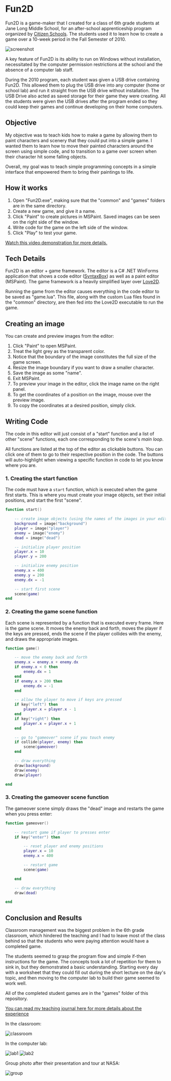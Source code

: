 # Fun2D

Fun2D is a game-maker that I created for a class of 6th grade students at Jane
Long Middle School, for an after-school apprenticeship program organized by
[Citizen Schools](http://www.citizenschools.org/).  The students used it to
learn how to create a game over a 10-week period in the Fall Semester of 2010.

![screenshot](screenshot.png)

A key feature of Fun2D is its ability to run on Windows without installation,
necessitated by the computer permission restrictions at the school and the
absence of a computer lab staff.

During the 2010 program, each student was given a USB drive containing Fun2D.  This
allowed them to plug the USB drive into any computer (home or school lab) and
run it straight from the USB drive without installation.  The USB Drive also
acted as saved storage for their game they were creating.  All the students
were given the USB drives after the program ended so they could keep their
games and continue developing on their home computers.

## Objective

My objective was to teach kids how to make a game by allowing them to
paint characters and scenery that they could put into a simple game.
I wanted them to learn how to move their painted characters around the screen
using simple code, and to transition to a game over screen when their
character hit some falling objects.

Overall, my goal was to teach simple programming concepts in a simple interface
that empowered them to bring their paintings to life.

## How it works

1. Open "Fun2D.exe", making sure that the "common" and "games" folders are in the
same directory.
2. Create a new game, and give it a name.
3. Click "Paint" to create pictures in MSPaint.  Saved images can be seen on the right side of the window.
4. Write code for the game on the left side of the window.  
5. Click "Play" to test your game.

[Watch this video demonstration for more details.](http://www.youtube.com/watch?v=Q2ngpuTfUnQ)

## Tech Details

Fun2D is an editor + game framework.  The editor is a C# .NET WinForms
application that shows a code editor ([SyntaxBox](http://code.google.com/p/alsing/wiki/SyntaxBox)) as well as a
paint editor (MSPaint).  The game framework is a heavily simplified layer over
[Love2D](https://love2d.org/).

Running the game from the editor causes everything in the code editor to be
saved as "game.lua". This file, along with the custom Lua files found in the
"common" directory, are then fed into the Love2D executable to run the game.

## Creating an image

You can create and preview images from the editor:

1. Click "Paint" to open MSPaint.
2. Treat the light grey as the transparent color.
3. Notice that the boundary of the image constitutes the full size of the game screen.
4. Resize the image boundary if you want to draw a smaller character.
5. Save the image as some "name".
6. Exit MSPaint.
7. To preview your image in the editor, click the image name on the right panel.
8. To get the coordinates of a position on the image, mouse over the preview image.
9. To copy the coordinates at a desired position, simply click.

## Writing Code

The code in this editor will just consist of a "start" function and a list of other
"scene" functions, each one corresponding to the scene's _main loop_.

All functions are listed at the top of the editor as clickable buttons. You can
click one of them to go to their respective position in the code.  The buttons
will auto-highlight when viewing a specific function in code to let you know
where you are.

### 1. Creating the start function

The code must have a `start` function, which is executed when the game first starts.
This is where you must create your image objects, set their initial positions, and start
the first "scene".

```lua
function start()

	-- create image objects (using the names of the images in your editor)
	background = image("background")
	player = image("player")
	enemy = image("enemy")
	dead = image("dead")

    -- initialize player position
	player.x = 10
	player.y = 200

	-- initialize enemy position
	enemy.x = 400
	enemy.y = 200
	enemy.dx = -1

	-- start first scene
	scene(game)
end
```

### 2. Creating the game scene function

Each scene is represented by a function that is executed every frame.  Here is
the game scene.  It moves the enemy back and forth, moves the player if the
keys are pressed, ends the scene if the player collides with the enemy, and
draws the appropriate images.

```lua
function game()

	-- move the enemy back and forth
	enemy.x = enemy.x + enemy.dx
	if enemy.x < 0 then
		enemy.dx = 1
	end
	if enemy.x > 200 then
		enemy.dx = -1
	end

	-- allow the player to move if keys are pressed
	if key("left") then
		player.x = player.x - 1
	end
	if key("right") then
	    player.x = player.x + 1
	end

	-- go to "gameover" scene if you touch enemy
	if collide(player, enemy) then
		scene(gameover)
	end

	-- draw everything
	draw(background)
	draw(enemy)
	draw(player)

end
```

### 3. Creating the gameover scene function

The gameover scene simply draws the "dead" image and restarts the game when you
press enter:

```lua
function gameover()

	-- restart game if player to presses enter
	if key("enter") then

		-- reset player and enemy positions
		player.x = 10
		enemy.x = 400

		-- restart game
		scene(game)

	end

	-- draw everything
	draw(dead)

end
```

## Conclusion and Results

Classroom management was the biggest problem in the 6th grade classroom, which hindered
the teaching and I had to leave most of the class behind so that the students who were
paying attention would have a completed game.

The students seemed to grasp the program flow and simple if-then instructions for the game.
The concepts took a lot of repetition for them to sink in, but they demonstrated a basic
understanding.  Starting every day with a worksheet that they could fill out during
the short lecture on the day's topic, and then moving to the computer lab to build their
game seemed to work well.

All of the completed student games are in the "games" folder of this repository.

[You can read my teaching journal here for more details about the experience](journal)

In the classroom:

![classroom](classroom.jpg)

In the computer lab:

![lab1](lab1.jpg) ![lab2](lab2.jpg)

Group photo after their presentation and tour at NASA:

![group](group.jpg)
